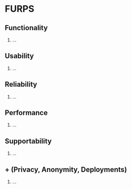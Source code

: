 # <Feature Name> FURPS

## Functionality

1. ...

## Usability

1. ...

## Reliability

1. ...

## Performance

1. ...

## Supportability

1. ...

## + (Privacy, Anonymity, Deployments)

1. ...